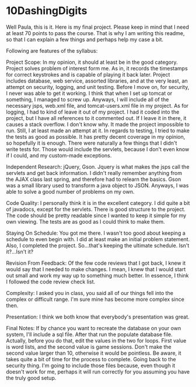 # 10DashingDigits

Well Paula, this is it. Here is my final project. Please keep in mind that I need at least 70 points to pass the course. That is why I
am writing this readme, so that I can explain a few things and perhaps help my case a bit.

Following are features of the syllabus:

Project Scope: In my opinion, it should at least be in the good category. Project solves problem of interest form me. As in, it records
the timestamps for correct keystrokes and is capable of playing it back later. Project includes database, web service, assorted libraries,
and at the very least, an attempt on security, logging, and unit testing. Before I move on, for security, I never was able to get it
working. I think that when I set up tomcat or something, I managed to screw up. Anyways, I will include all of the necessary jsps,
web.xml file, and tomcat-users.xml file in my project. As for logging, I had to kind of leave it out of my project. I had it coded into
the project, but I have all references to it commented out. If I leave it in there, it causes a stack overflow. I don't know why. It
made the project impossible to run. Still, I at least made an attempt at it. In regards to testing, I tried to make the tests as good as
possible. It has pretty decent coverage in my opinion, so hopefully it is enough. There were naturally a few things that I didn't write
tests for. Those would include the servlets, because I don't even know if I could, and my custom-made exceptions.

Independent Research: jQuery, Gson. Jquery is what makes the jsps call the servlets and get back information. I didn't really remember
anything from the AJAX class last spring, and therefore had to relearn the basics. Gson was a small library used to transform a java
object to JSON. Anyways, I was able to solve a good number of problems on my own.

Code Quality: I personally think it is in the excellent category. I did quite a bit of javadocs, except for the servlets. There is good
structure to the project. The code should be pretty readable since I wanted to keep it simple for my own viewing. The tests are as good
as I could think to make them.

Staying On Schedule: You got me there. I wasn't too good about keeping a schedule to even begin with. I did at least make an initial
problem statement. Also, I completed the project. So...that's keeping the ultimate schedule. Isn't it?...Isn't it?

Revision From Feedback: Of the few code reviews that I got back, I knew it would say that I needed to make changes. I mean, I knew
that I would start out small and work my way up to something much better. In essence, I think I followed the code review check list.

Complexity: I asked you in class, you said all of our things fell into the complex or difficult range. I'm sure mine has become more
complex since then.

Presentation: I think we both know that everybody's presentation was great.

Final Notes: If by chance you want to recreate the database on your own system, I'll include a sql file. After that run the populate
database file. Actually, before you do that, edit the values in the two for loops. First value is word lists, and the second value is
game sessions. Don't make the second value larger than 10, otherwise it would be pointless. Be aware, it takes quite a bit of time
for the process to complete. Going back to the security thing. I'm going to include those files because, even though it doesn't work
for me, perhaps it will run correctly for you assuming you have the truly good setup.

